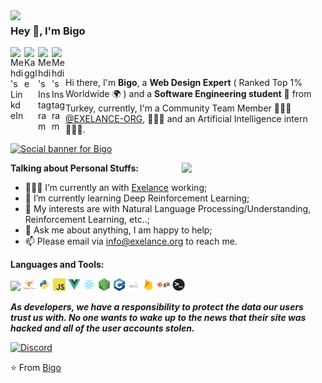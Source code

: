 <img align='left' src="https://i0.wp.com/pentesttools.net/wp-content/uploads/2019/10/Lockdoor-Framework-A-Penetration-Testing-Framework-With-Cyber-Security.gif?fit=250%2C250&ssl=1" width="230">

### Hey 👋, I'm Bigo

<a href="https://www.linkedin.com/in/white-hat">
  <img align="left" alt="Mehdi's LinkdeIn" width="22px" src="https://cdn.jsdelivr.net/npm/simple-icons@v3/icons/linkedin.svg" />
</a>
<a href="https://www.kaggle.com">
  <img align="left" alt="Kaggle" width="22px" src="https://cdn.jsdelivr.net/npm/simple-icons@3.1.0/icons/kaggle.svg" />
</a>
<a href="https://www.instagram.com/">
  <img align="left" alt="Mehdi's Instagram" width="22px" src="https://cdn.jsdelivr.net/npm/simple-icons@v3/icons/instagram.svg" />
</a>
<a href="https://www.facebook.com">
  <img align="left" alt="Mehdi's Instagram" width="22px" src="https://cdn.jsdelivr.net/npm/simple-icons@v3/icons/facebook.svg" />
</a>

<br />
<br />

Hi there, I'm **Bigo**, a **Web Design Expert** ( Ranked Top 1% Worldwide 🌍 ) and a **Software Engineering student** 🚀 from Turkey, currently, I'm a Community Team Member 🙍🏽‍♂️ [@EXELANCE-ORG](https://github.com/EXELANCE-ORG), 👨🏽‍💻 and an Artificial Intelligence intern 👨🏽‍💼. 


[![Social banner for Bigo](https://i.imgur.com/iepXtWN.png)](https://exelance.org)

<img align='right' src="https://syscoin.org/assets/images/temp/community1.png" width="230">

**Talking about Personal Stuffs:**

- 👨🏽‍💻 I’m currently an with [Exelance](https://exelance.org) working;
- 🌱 I’m currently learning Deep Reinforcement Learning; 
- 🤔 My interests are with Natural Language Processing/Understanding, Reinforcement Learning, etc..;
- 💬 Ask me about anything, I am happy to help;
- 📫 Please email via info@exelance.org to reach me.
 
**Languages and Tools:**  
 
<code><img height="20" src="https://pytorch.org/assets/images/pytorch-logo.png"></code>
<code><img height="20" src="https://raw.githubusercontent.com/github/explore/80688e429a7d4ef2fca1e82350fe8e3517d3494d/topics/tensorflow/tensorflow.png"></code>
<code><img height="20" src="https://raw.githubusercontent.com/github/explore/80688e429a7d4ef2fca1e82350fe8e3517d3494d/topics/python/python.png"></code>
<code><img height="20" src="https://raw.githubusercontent.com/github/explore/80688e429a7d4ef2fca1e82350fe8e3517d3494d/topics/javascript/javascript.png"></code>
<code><img height="20" src="https://raw.githubusercontent.com/github/explore/80688e429a7d4ef2fca1e82350fe8e3517d3494d/topics/vue/vue.png"></code>
<code><img height="20" src="https://raw.githubusercontent.com/github/explore/80688e429a7d4ef2fca1e82350fe8e3517d3494d/topics/react/react.png"></code>
<code><img height="20" src="https://raw.githubusercontent.com/github/explore/80688e429a7d4ef2fca1e82350fe8e3517d3494d/topics/nodejs/nodejs.png"></code>
<code><img height="20" src="https://raw.githubusercontent.com/github/explore/80688e429a7d4ef2fca1e82350fe8e3517d3494d/topics/cpp/cpp.png"></code>
<code><img height="20" src="https://raw.githubusercontent.com/github/explore/80688e429a7d4ef2fca1e82350fe8e3517d3494d/topics/mysql/mysql.png"></code>
<code><img height="20" src="https://raw.githubusercontent.com/github/explore/80688e429a7d4ef2fca1e82350fe8e3517d3494d/topics/firebase/firebase.png"></code>
<code><img height="20" src="https://raw.githubusercontent.com/github/explore/80688e429a7d4ef2fca1e82350fe8e3517d3494d/topics/git/git.png"></code>
<code><img height="20" src="https://raw.githubusercontent.com/github/explore/80688e429a7d4ef2fca1e82350fe8e3517d3494d/topics/terminal/terminal.png"></code>

***As developers, we have a responsibility to protect the data our users trust us with. No one wants to wake up to the news that their site was hacked and all of the user accounts stolen.***

[![Discord](https://img.shields.io/discord/731577337686130858?label=Join%20The%20DIscord%21&logo=Sadie%20Lang&style=for-the-badge)](https://discord.gg/tE9u5Mk)

⭐️ From [Bigo](https://github.com/EXELANCE-ORG)
